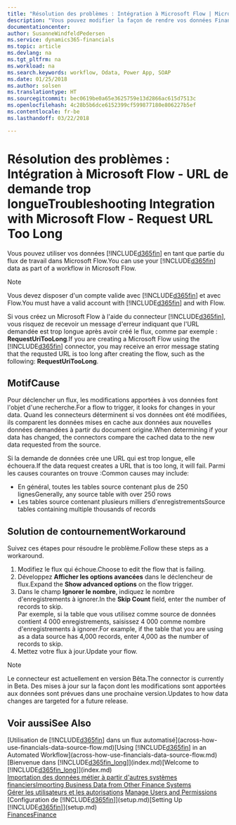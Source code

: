 ```yaml
---
title: "Résolution des problèmes : Intégration à Microsoft Flow | Microsoft Docs"
description: "Vous pouvez modifier la façon de rendre vos données Financials disponibles sous forme de données sources et spécifier une URL OData de vos services Web pour générer un flux de travail automatisé."
documentationcenter: 
author: SusanneWindfeldPedersen
ms.service: dynamics365-financials
ms.topic: article
ms.devlang: na
ms.tgt_pltfrm: na
ms.workload: na
ms.search.keywords: workflow, Odata, Power App, SOAP
ms.date: 01/25/2018
ms.author: solsen
ms.translationtype: HT
ms.sourcegitcommit: bec0619be0a65e3625759e13d2866ac615d7513c
ms.openlocfilehash: 4c28b5b6dce6152399cf599877180e806227b5ef
ms.contentlocale: fr-be
ms.lasthandoff: 03/22/2018

---
```

# <a name="troubleshooting-integration-with-microsoft-flow---request-url-too-long"></a><span data-ttu-id="912ec-103">Résolution des problèmes : Intégration à Microsoft Flow - URL de demande trop longue</span><span class="sxs-lookup"><span data-stu-id="912ec-103">Troubleshooting Integration with Microsoft Flow - Request URL Too Long</span></span>
<span data-ttu-id="912ec-104">Vous pouvez utiliser vos données [!INCLUDE[d365fin](includes/d365fin_md.md)] en tant que partie du flux de travail dans Microsoft Flow.</span><span class="sxs-lookup"><span data-stu-id="912ec-104">You can use your [!INCLUDE[d365fin](includes/d365fin_md.md)] data as part of a workflow in Microsoft Flow.</span></span>  

> [!NOTE]  
>   <span data-ttu-id="912ec-105">Vous devez disposer d'un compte valide avec [!INCLUDE[d365fin](includes/d365fin_md.md)] et avec Flow.</span><span class="sxs-lookup"><span data-stu-id="912ec-105">You must have a valid account with [!INCLUDE[d365fin](includes/d365fin_md.md)] and with Flow.</span></span>  

<span data-ttu-id="912ec-106">Si vous créez un Microsoft Flow à l'aide du connecteur [!INCLUDE[d365fin](includes/d365fin_md.md)], vous risquez de recevoir un message d'erreur indiquant que l'URL demandée est trop longue après avoir créé le flux, comme par exemple : **RequestUriTooLong**.</span><span class="sxs-lookup"><span data-stu-id="912ec-106">If you are creating a Microsoft Flow using the [!INCLUDE[d365fin](includes/d365fin_md.md)] connector, you may receive an error message stating that the requsted URL is too long after creating the flow, such as the following: **RequestUriTooLong**.</span></span>

## <a name="cause"></a><span data-ttu-id="912ec-107">Motif</span><span class="sxs-lookup"><span data-stu-id="912ec-107">Cause</span></span>
<span data-ttu-id="912ec-108">Pour déclencher un flux, les modifications apportées à vos données font l'objet d'une recherche.</span><span class="sxs-lookup"><span data-stu-id="912ec-108">For a flow to trigger, it looks for changes in your data.</span></span> <span data-ttu-id="912ec-109">Quand les connecteurs déterminent si vos données ont été modifiées, ils comparent les données mises en cache aux données aux nouvelles données demandées à partir du document origine.</span><span class="sxs-lookup"><span data-stu-id="912ec-109">When determining if your data has changed, the connectors compare the cached data to the new data requested from the source.</span></span>  

<span data-ttu-id="912ec-110">Si la demande de données crée une URL qui est trop longue, elle échouera.</span><span class="sxs-lookup"><span data-stu-id="912ec-110">If the data request creates a URL that is too long, it will fail.</span></span> <span data-ttu-id="912ec-111">Parmi les causes courantes on trouve :</span><span class="sxs-lookup"><span data-stu-id="912ec-111">Common causes may include:</span></span>
- <span data-ttu-id="912ec-112">En général, toutes les tables source contenant plus de 250 lignes</span><span class="sxs-lookup"><span data-stu-id="912ec-112">Generally, any source table with over 250 rows</span></span>
- <span data-ttu-id="912ec-113">Les tables source contenant plusieurs milliers d'enregistrements</span><span class="sxs-lookup"><span data-stu-id="912ec-113">Source tables containing multiple thousands of records</span></span>

## <a name="workaround"></a><span data-ttu-id="912ec-114">Solution de contournement</span><span class="sxs-lookup"><span data-stu-id="912ec-114">Workaround</span></span>
<span data-ttu-id="912ec-115">Suivez ces étapes pour résoudre le problème.</span><span class="sxs-lookup"><span data-stu-id="912ec-115">Follow these steps as a workaround.</span></span>
1. <span data-ttu-id="912ec-116">Modifiez le flux qui échoue.</span><span class="sxs-lookup"><span data-stu-id="912ec-116">Choose to edit the flow that is failing.</span></span>
2. <span data-ttu-id="912ec-117">Développez **Afficher les options avancées** dans le déclencheur de flux.</span><span class="sxs-lookup"><span data-stu-id="912ec-117">Expand the **Show advanced options** on the flow trigger.</span></span>
3. <span data-ttu-id="912ec-118">Dans le champ **Ignorer le nombre**, indiquez le nombre d'enregistrements à ignorer.</span><span class="sxs-lookup"><span data-stu-id="912ec-118">In the **Skip Count** field, enter the number of records to skip.</span></span>  
<span data-ttu-id="912ec-119">Par exemple, si la table que vous utilisez comme source de données contient 4 000 enregistrements, saisissez 4 000 comme nombre d'enregistrements à ignorer.</span><span class="sxs-lookup"><span data-stu-id="912ec-119">For example, if the table that you are using as a data source has 4,000 records, enter 4,000 as the number of records to skip.</span></span>
4. <span data-ttu-id="912ec-120">Mettez votre flux à jour.</span><span class="sxs-lookup"><span data-stu-id="912ec-120">Update your flow.</span></span>

> [!NOTE]  
> <span data-ttu-id="912ec-121">Le connecteur est actuellement en version Bêta.</span><span class="sxs-lookup"><span data-stu-id="912ec-121">The connector is currently in Beta.</span></span> <span data-ttu-id="912ec-122">Des mises à jour sur la façon dont les modifications sont apportées aux données sont prévues dans une prochaine version.</span><span class="sxs-lookup"><span data-stu-id="912ec-122">Updates to how data changes are targeted for a future release.</span></span>


## <a name="see-also"></a><span data-ttu-id="912ec-123">Voir aussi</span><span class="sxs-lookup"><span data-stu-id="912ec-123">See Also</span></span>
<span data-ttu-id="912ec-124">[Utilisation de [!INCLUDE[d365fin](includes/d365fin_md.md)] dans un flux automatisé](across-how-use-financials-data-source-flow.md)</span><span class="sxs-lookup"><span data-stu-id="912ec-124">[Using [!INCLUDE[d365fin](includes/d365fin_md.md)] in an Automated Workflow](across-how-use-financials-data-source-flow.md)</span></span>  
<span data-ttu-id="912ec-125">[Bienvenue dans [!INCLUDE[d365fin_long](includes/d365fin_long_md.md)]](index.md)</span><span class="sxs-lookup"><span data-stu-id="912ec-125">[Welcome to [!INCLUDE[d365fin_long](includes/d365fin_long_md.md)]](index.md)</span></span>  
[<span data-ttu-id="912ec-126">Importation des données métier à partir d'autres systèmes financiers</span><span class="sxs-lookup"><span data-stu-id="912ec-126">Importing Business Data from Other Finance Systems</span></span>](upload-data.md)  
<span data-ttu-id="912ec-127">[Gérer les utilisateurs et les autorisations](ui-how-users-permissions.md)  </span><span class="sxs-lookup"><span data-stu-id="912ec-127">[Manage Users and Permissions](ui-how-users-permissions.md)  </span></span>  
<span data-ttu-id="912ec-128">[Configuration de [!INCLUDE[d365fin](includes/d365fin_md.md)]](setup.md)</span><span class="sxs-lookup"><span data-stu-id="912ec-128">[Setting Up [!INCLUDE[d365fin](includes/d365fin_md.md)]](setup.md)</span></span>  
[<span data-ttu-id="912ec-129">Finances</span><span class="sxs-lookup"><span data-stu-id="912ec-129">Finance</span></span>](finance.md)  


